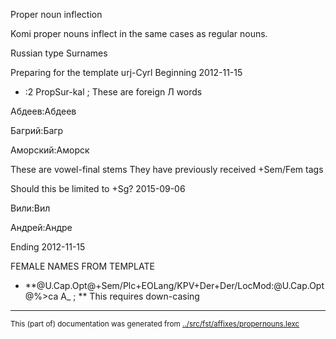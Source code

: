 Proper noun inflection

Komi proper nouns inflect in the same cases as regular
nouns.






Russian type Surnames 

Preparing for the template urj-Cyrl
Beginning 2012-11-15





 * :2 PropSur-kal ;  These are foreign Л words



Абдеев:Абдеев

Багрий:Багр


Аморский:Аморск








These are vowel-final stems
They have previously received +Sem/Fem tags







Should this be limited to +Sg? 2015-09-06

Вили:Вил




Андрей:Андре












Ending 2012-11-15









FEMALE NAMES FROM TEMPLATE





 * **@U.Cap.Opt@+Sem/Plc+EOLang/KPV+Der+Der/LocMod:@U.Cap.Opt@%>са A_ ; ** This requires down-casing













* * *
<small>This (part of) documentation was generated from [../src/fst/affixes/propernouns.lexc](http://github.com/giellalt/lang-koi/blob/main/../src/fst/affixes/propernouns.lexc)</small>